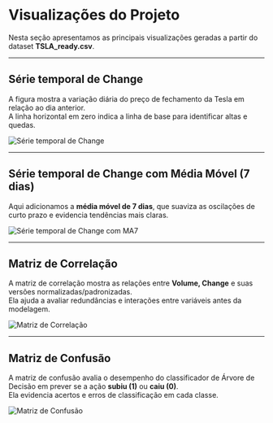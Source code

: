 # Visualizações do Projeto

Nesta seção apresentamos as principais visualizações geradas a partir do dataset **TSLA_ready.csv**.

---

## Série temporal de Change

A figura mostra a variação diária do preço de fechamento da Tesla em relação ao dia anterior.  
A linha horizontal em zero indica a linha de base para identificar altas e quedas.

![Série temporal de Change](/change_timeseries.png)

---

## Série temporal de Change com Média Móvel (7 dias)

Aqui adicionamos a **média móvel de 7 dias**, que suaviza as oscilações de curto prazo e evidencia tendências mais claras.

![Série temporal de Change com MA7](/SerieTemporal.png)

---

## Matriz de Correlação

A matriz de correlação mostra as relações entre **Volume, Change** e suas versões normalizadas/padronizadas.  
Ela ajuda a avaliar redundâncias e interações entre variáveis antes da modelagem.

![Matriz de Correlação](/img/MatrizCorrelacao.png)

---

## Matriz de Confusão

A matriz de confusão avalia o desempenho do classificador de Árvore de Decisão em prever se a ação **subiu (1)** ou **caiu (0)**.  
Ela evidencia acertos e erros de classificação em cada classe.

![Matriz de Confusão](img/MatrizConfusao.png)

